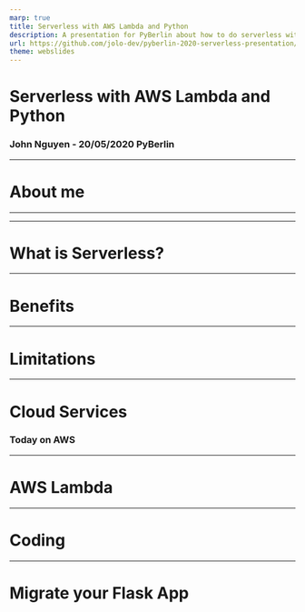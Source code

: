 ```yaml
---
marp: true
title: Serverless with AWS Lambda and Python
description: A presentation for PyBerlin about how to do serverless with AWS Lambda and Python
url: https://github.com/jolo-dev/pyberlin-2020-serverless-presentation/settings
theme: webslides
---
```


# Serverless with AWS Lambda and Python

### John Nguyen - 20/05/2020 PyBerlin

---

# About me

---

---

# What is Serverless?

---

# Benefits

---

# Limitations

---

# Cloud Services

### Today on AWS

---

# AWS Lambda

---

# Coding

---

# Migrate your Flask App
